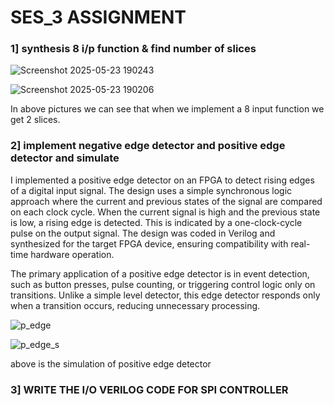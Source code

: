# SES_3 ASSIGNMENT

### 1] synthesis 8 i/p function & find number of slices

![Screenshot 2025-05-23 190243](https://github.com/user-attachments/assets/7c980bfc-19b1-414b-bc3e-4872b4e2fd6e)

![Screenshot 2025-05-23 190206](https://github.com/user-attachments/assets/fca03a49-0845-48a5-ab75-9e0a0c726c83)

In above pictures we can see that when we implement a 8 input function we get 2 slices.

### 2] implement negative edge detector and positive edge detector and simulate

I implemented a positive edge detector on an FPGA to detect rising edges of a digital input signal. The design uses a simple synchronous logic approach where the current and previous states of the signal are compared on each clock cycle. When the current signal is high and the previous state is low, a rising edge is detected. This is indicated by a one-clock-cycle pulse on the output signal. The design was coded in Verilog and synthesized for the target FPGA device, ensuring compatibility with real-time hardware operation.

The primary application of a positive edge detector is in event detection, such as button presses, pulse counting, or triggering control logic only on transitions. Unlike a simple level detector, this edge detector responds only when a transition occurs, reducing unnecessary processing.

![p_edge](https://github.com/user-attachments/assets/9103f1e1-cc5e-4e5d-b0cc-fd99b476e15b)

![p_edge_s](https://github.com/user-attachments/assets/f8c45953-ae4b-453f-bf00-0aa72791801c)

above is the simulation of positive edge detector

### 3] WRITE THE I/O VERILOG CODE FOR SPI CONTROLLER

